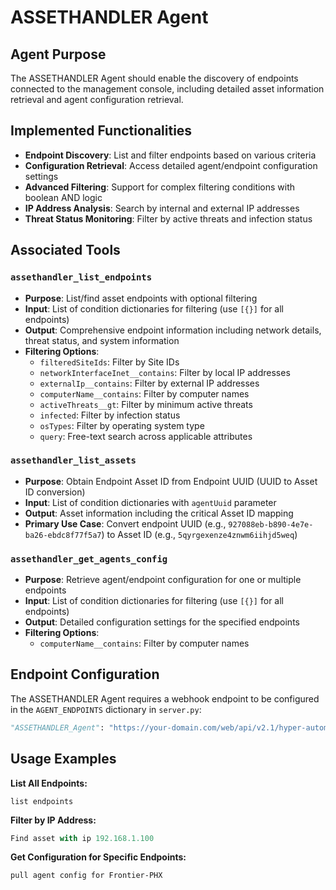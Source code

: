 # ASSETHANDLER Agent

## Agent Purpose

The ASSETHANDLER Agent should enable the discovery of endpoints connected to the management console, including detailed asset information retrieval and agent configuration retrieval.

## Implemented Functionalities

- **Endpoint Discovery**: List and filter endpoints based on various criteria
- **Configuration Retrieval**: Access detailed agent/endpoint configuration settings
- **Advanced Filtering**: Support for complex filtering conditions with boolean AND logic
- **IP Address Analysis**: Search by internal and external IP addresses
- **Threat Status Monitoring**: Filter by active threats and infection status

## Associated Tools

### `assethandler_list_endpoints`
- **Purpose**: List/find asset endpoints with optional filtering
- **Input**: List of condition dictionaries for filtering (use `[{}]` for all endpoints)
- **Output**: Comprehensive endpoint information including network details, threat status, and system information
- **Filtering Options**:
  - `filteredSiteIds`: Filter by Site IDs
  - `networkInterfaceInet__contains`: Filter by local IP addresses
  - `externalIp__contains`: Filter by external IP addresses
  - `computerName__contains`: Filter by computer names
  - `activeThreats__gt`: Filter by minimum active threats
  - `infected`: Filter by infection status
  - `osTypes`: Filter by operating system type
  - `query`: Free-text search across applicable attributes

### `assethandler_list_assets`
- **Purpose**: Obtain Endpoint Asset ID from Endpoint UUID (UUID to Asset ID conversion)
- **Input**: List of condition dictionaries with `agentUuid` parameter
- **Output**: Asset information including the critical Asset ID mapping
- **Primary Use Case**: Convert endpoint UUID (e.g., `927088eb-b890-4e7e-ba26-ebdc8f77f5a7`) to Asset ID (e.g., `5qyrgexenze4znwm6iihjd5weq`)

### `assethandler_get_agents_config`
- **Purpose**: Retrieve agent/endpoint configuration for one or multiple endpoints
- **Input**: List of condition dictionaries for filtering (use `[{}]` for all endpoints)
- **Output**: Detailed configuration settings for the specified endpoints
- **Filtering Options**:
  - `computerName__contains`: Filter by computer names

## Endpoint Configuration

The ASSETHANDLER Agent requires a webhook endpoint to be configured in the `AGENT_ENDPOINTS` dictionary in `server.py`:

```python
"ASSETHANDLER_Agent": "https://your-domain.com/web/api/v2.1/hyper-automate/webhook/v1/webhook/http/<WEBHOOK_URI>"
```

## Usage Examples

**List All Endpoints:**
```
list endpoints
```

**Filter by IP Address:**
```python
Find asset with ip 192.168.1.100
```

**Get Configuration for Specific Endpoints:**
```
pull agent config for Frontier-PHX	
```

